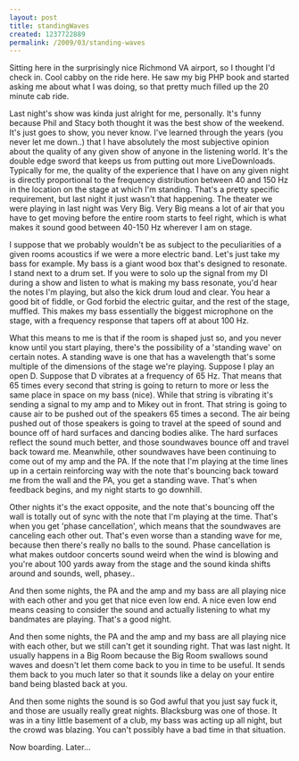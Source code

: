 ```yaml
--- 
layout: post
title: standingWaves
created: 1237722889
permalink: /2009/03/standing-waves
---
```

Sitting here in the surprisingly nice Richmond VA airport, so I thought I'd check in.  Cool cabby on the ride here.  He saw my big PHP book and started asking me about what I was doing, so that pretty much filled up the 20 minute cab ride.

Last night's show was kinda just alright for me, personally.  It's funny because Phil and Stacy both thought it was the best show of the weekend.  It's just goes to show, you never know.  I've learned through the years (you never let me down..) that I have absolutely the most subjective opinion about the quality of any given show of anyone in the listening world.  It's the double edge sword that keeps us from putting out more LiveDownloads.  Typically for me, the quality of the experience that I have on any given night is directly proportional to the frequency distribution between 40 and 150 Hz in the location on the stage at which I'm standing.  That's a pretty specific requirement, but last night it just wasn't that happening.  The theater we were playing in last night was Very Big.  Very Big means a lot of air that you have to get moving before the entire room starts to feel right, which is what makes it sound good between 40-150 Hz wherever I am on stage.

I suppose that we probably wouldn't be as subject to the peculiarities of a given rooms acoustics if we were a more electric band.  Let's just take my bass for example.  My bass is a giant wood box that's designed to resonate.  I stand next to a drum set.  If you were to solo up the signal from my DI during a show and listen to what is making my bass resonate, you'd hear the notes I'm playing, but also the kick drum loud and clear.  You hear a good bit of fiddle, or God forbid the electric guitar, and the rest of the stage, muffled.  This makes my bass essentially the biggest microphone on the stage, with a frequency response that tapers off at about 100 Hz.

What this means to me is that if the room is shaped just so, and you never know until you start playing, there's the possibility of a 'standing wave' on certain notes.  A standing wave is one that has a wavelength that's some multiple of the dimensions of the stage we're playing.  Suppose I play an open D.  Suppose that D vibrates at a frequency of 65 Hz.  That means that 65 times every second that string is going to return to more or less the same place in space on my bass (nice).  While that string is vibrating it's sending a signal to my amp and to Mikey out in front.  That string is going to cause air to be pushed out of the speakers 65 times a second.  The air being pushed out of those speakers is going to travel at the speed of sound and bounce off of hard surfaces and dancing bodies alike.  The hard surfaces reflect the sound much better, and those soundwaves bounce off and travel back toward me.  Meanwhile, other soundwaves have been continuing to come out of my amp and the PA.  If the note that I'm playing at the time lines up in a certain reinforcing way with the note that's bouncing back toward me from the wall and the PA, you get a standing wave.  That's when feedback begins, and my night starts to go downhill.

Other nights it's the exact opposite, and the note that's bouncing off the wall is totally out of sync with the note that I'm playing at the time.  That's when you get 'phase cancellation', which means that the soundwaves are canceling each other out.  That's even worse than a standing wave for me, because then there's really no balls to the sound.  Phase cancellation is what makes outdoor concerts sound weird when the wind is blowing and you're about 100 yards away from the stage and the sound kinda shifts around and sounds, well, phasey..

And then some nights, the PA and the amp and my bass are all playing nice with each other and you get that nice even low end.  A nice even low end means ceasing to consider the sound and actually listening to what my bandmates are playing.  That's a good night.

And then some nights, the PA and the amp and my bass are all playing nice with each other, but we still can't get it sounding right.  That was last night.  It usually happens in a Big Room because the Big Room swallows sound waves and doesn't let them come back to you in time to be useful.  It sends them back to you much later so that it sounds like a delay on your entire band being blasted back at you.

And then some nights the sound is so God awful that you just say fuck it, and those are usually really great nights.  Blacksburg was one of those.  It was in a tiny little basement of a club, my bass was acting up all night, but the crowd was blazing.  You can't possibly have a bad time in that situation.

Now boarding.  Later... 
